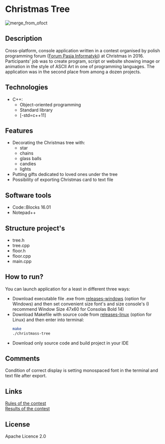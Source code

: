 # Christmas Tree
![merge_from_ofoct](https://user-images.githubusercontent.com/21959354/28546433-04bf2dda-70cb-11e7-8738-42cb5f66e3f3.jpg)
## Description
Cross-platform, console application written in a contest organised by polish programming forum ([Forum Pasja Informatyki](https://forum.pasja-informatyki.pl)) at Christmas in 2016. Participants' job was to create program, script or website showing image or animation in the style of ASCII Art in one of programming languages. The application was in the second place from among a dozen projects.
## Technologies
- C++:
  - Object-oriented programming
  - Standard library
  - [-std=c++11]
## Features
* Decorating the Christmas tree with:
  * star
  * chains
  * glass balls
  * candies
  * lights
* Putting gifts dedicated to loved ones under the tree
* Possibility of exporting Christmas card to text file
## Software tools
- Code::Blocks 16.01
- Notepad++
## Structure project's
- tree.h
- tree.cpp
- floor.h
- floor.cpp
- main.cpp
## How to run?
You can launch application for a least in different three ways:
- Download executable file .exe from [releases-windows](https://github.com/plkpiotr/Christmas-Tree/releases/tag/windows) (option for Windows) and then set convenient size font's and size console's (I recommend Window Size 47x60 for Consolas Bold 14)
- Download Makefile with source code from [releases-linux](https://github.com/plkpiotr/Christmas-Tree/releases/tag/linux) (option for Linux) and then enter into terminal:
  ```sh
  make
  ./christmass-tree
  ```
- Download only source code and build project in your IDE
## Comments
Condition of correct display is setting monospaced font in the terminal and text file after export.
## Links
[Rules of the contest](https://forum.pasja-informatyki.pl/204706/wyniki-konkurs-swiateczny-wygraj-atrakcyjne-nagrody)  
[Results of the contest](https://forum.pasja-informatyki.pl/contest/swieta-2016)
## License
Apache Licence 2.0
